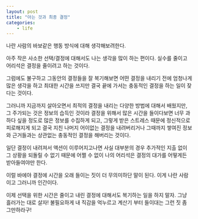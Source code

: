 ```yaml
---
layout: post
title: "아는 것과 최종 결정"
categories:
    - life
---
```


나란 사람의 바보같은 행동 방식에 대해 생각해보려한다. 

아주 작은 사소한 선택/결정에 대해서도 나는 생각을 많이 하는 편이다. 실수를 줄이고 어리석은 결정을 줄이려고 하는 것이다. 

그럼에도 불구하고 그동안의 결정들을 잘 복기해보면 어떤 결정을 내리기 전에 엄청나게 많은 생각을 하고 최대한 시간을 쓰지만 결국 끝에 가서는 충동적인 결정을 하는 일이 잦다는 것이다. 

그러니까 지금까지 살아오면서 최적의 결정을 내리는 다양한 방법에 대해서 배웠지만, 그 주가되는 것은 정보의 습득인 것이라 결정을 위해서 많은 시간을 들이다보면 너무 과하다 싶을 정도로 많은 정보를 수집하게 되고, 그렇게 받은 스트레스 때문에 정신적으로 피로해지게 되고 결국 지친 나머지 어이없는 결정을 내려버리거나 그때까지 쌓여진 정보와 근거들과는 상관없는 충동적인 결정을 해버리는 것이다.

일단 결정이 내려져서 액션이 이루어지고나면 사실 대부분의 경우 추가적인 지출 없이 그 상황을 되돌릴 수 없기 때문에 어쩔 수 없이 나의 어리석은 결정의 대가를 어떻게든 받아들여야만 한다. 

이럴 바에야 결정에 시간을 오래 들이는 짓이 더 무의미하단 말이 된다. 이게 나란 사람이고 그러니까 인간이다. 

이제 선택을 위한 시간은 줄이고 내린 결정에 대해서도 복기하는 일을 하지 말자. 그냥 흘러가는 대로 살자! 불필요하게 내 직감을 억누르고 계산기 부터 들이대는 그런 짓 좀 그만하라구!